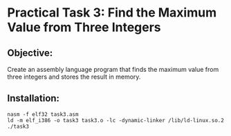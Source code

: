 # Practical Task 3: Find the Maximum Value from Three Integers
## Objective:
Create an assembly language program that finds the maximum value from three integers and stores the result in memory.
## Installation: 
```
nasm -f elf32 task3.asm
ld -m elf_i386 -o task3 task3.o -lc -dynamic-linker /lib/ld-linux.so.2
./task3
```

